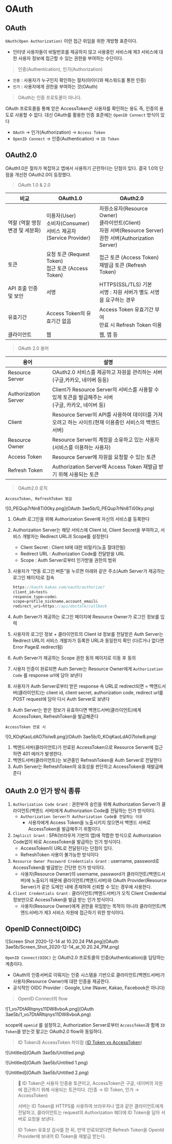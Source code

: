 # OAuth

## OAuth

`OAuth(Open Authorization)` 이란 접근 위임을 위한 개방형 표준이다.

- 인터넷 사용자들이 비밀번호를 제공하지 않고 사용중인 서비스에 제3 서비스에 대한 사용자 정보에 접근할 수 있는 권한을 부여하는 수단이다.

> 인증(Authentication), 인가(Authorization)
> 
- `인증` : 사용자가 누구인지 확인하는 절차(아이디와 패스워드를 통한 인증)
- `인가` : 사용자에게 권한을 부여하는 것(OAuth)

> OAuth는 인증 프로토콜이 아니다.
> 

OAuth 프로토콜을 통해 얻은 AccessToken은 사용자를 확인하는 용도 즉, 인증의 용도로 사용할 수 없다. 대신 OAuth를 활용한 인증 표준에는 `OpenID Connect` 방식이 있다

- `OAuth` → 인가(Authorization) → `Access Token`
- `OpenID Connect` → 인증(Authentication) → `ID Token`

## OAuth2.0

OAuth1.0은 절차가 복잡하고 앱에서 사용하기 곤란하다는 단점이 있다. 결국 1.0의 단점을 개선한 OAuth2.0이 등장했다.

> OAuth 1.0 & 2.0
> 

| 비교 | OAuth1.0 | OAuth2.0 |
| --- | --- | --- |
| 역할 (역할 명칭 변경 및 세분화) | 이용자(User)<br/>소비자(Consumer)<br/>서비스 제공자(Service Provider) | 자원소유자(Resource Owner)<br/>클라이언트(Client)<br/>자원 서버(Resource Server)<br/>권한 서버(Authorization Server) |
| 토큰 | 요청 토큰 (Request Token)<br/>접근 토큰 (Access Token) | 접근 토큰 (Access Token)<br/>재발급 토큰 (Refresh Token) |
| API 호출 인증 및 보안 | 서명 | HTTPS(SSL/TLS) 기본<br/>서명 : 자원 서버가 별도 서명을 요구하는 경우 |
| 유효기간 | Access Token의 유효기간 없음 | Access Token 유효기간 부여<br/>만료 시 Refresh Token 이용 |
| 클라이언트 | 웹 | 웹, 앱 등 |

> OAuth 2.0 용어
> 

| 용어 | 설명 |
| --- | --- |
| Resource Server | OAuth2.0 서비스를 제공하고 자원을 관리하는 서버(구글,카카오, 네이버 등등) |
| Authorization Server | Client가 Resource Server의 서비스를 사용할 수 있게 토큰을 발급해주는 서버<br/>(구글, 카카오, 네이버 등) |
| Client | Resource Server의 API를 사용하여 데이터를 가져오려고 하는 사이트(현재 이용중인 서비스의 백엔드 서버) |
| Resource Owner | Resource Server의 계정을 소유하고 있는 사용자<br/>(서비스를 이용하는 사용자) |
| Access Token | Resource Server에 자원을 요청할 수 있는 토큰 |
| Refresh Token | Authorization Server에 Access Token 재발급 받기 위해 사용되는 토큰 |

> OAuth2.0 로직
> 

`AccessToken, RefreshToken 발급`

![0_PEQup7rNn8Ti00ky.png](OAuth 3ae5b/0_PEQup7rNn8Ti00ky.png)

1. OAuth 로그인을 위해 Authorization Sever에 자신의 서비스를 등록한다
2. Authorization Server는 해당 서비스에 Client Id, Client Secret을 부여하고, 서비스 개발자는 Redirect URL과 Scope를 설정한다
    - Client Secret : Client Id에 대한 비밀키(노출 절대안됨)
    - Redirect URL : Authorization Code를 전달받을 URL
    - Scope : Auth Server로부터 인가받을 권한의 범위
3. 사용자가 “연동 로그인 버튼”을 누르면 아래와 같은 주소(Auth Server가 제공하는 로그인 페이지)로 접속
    
    ```java
    https://kauth.kakao.com/oauth/authorize?
    client_id=test&
    response_type=code&
    scope=profile_nickname,account_email&
    redirect_uri=https://api/doctalk/callback
    ```
    
4. Auth Server가 제공하는 로그인 페이지에 Resource Owner가 로그인 정보를 입력
5. 사용자의 로그인 정보 + 클라이언트의 Client Id 정보를 전달받은 Auth Server는 Redirect URL이 서비스 개발자가 등록한 URL과 동일한지 확인 (다르거나 없다면 Error Page로 redirect됨)
6. Auth Server가 제공하는 Scope 권한 동의 페이지로 이동 후 동의
7. 사용자 인증이 완료되면 Auth Server는 Resource Owner에게 `Authorization Code` 를 response url에 담아 보낸다
8. 사용자가 Auth Server로부터 받은 response 속 URL로 redirect되면 = 백엔드서버(클라이언트)는 client id, client secret, authorization code, redirect url를 POST request에 담아 다시 Auth Server로 보낸다
9. Auth Server는 받은 정보가 유효하다면 백엔드서버(클라이언트)에게 AccessToken, RefreshToken을 발급해준다

`AccessToken 만료 시`

![0_KOqKaoLdAO7Iolw8.png](OAuth 3ae5b/0_KOqKaoLdAO7Iolw8.png)

1. 백엔드서버(클라이언트)가 만료된 AccessToken으로 Resource Server에 접근하면 401 에러가 발생한다.
2. 백엔드서버(클라이언트)는 보관중인 RefreshToken을 Auth Server로 전달한다
3. Auth Server는 RefreshToken의 유효성을 판단하고 AccessToken을 재발급해준다

## OAuth 2.0 인가 방식 종류

1. `Authorization Code Grant` : 권한부여 승인을 위해 Authorization Server가 클라이언트(백엔드 서버)에게 Authorization Code를 전달하는 인가 방식이다.
    - `Authorization Server가 Authorization Code를 전달하는 이유`
        - 사용자에게 Access Token을 노출시키지 않으면서 백엔드 서버로 AccessToken을 발급해주기 위함이다.
2. `Implicit Grant` : SPA(브라우저 기반의 앱)에 적합한 방식으로 Authorization Code없이 바로 AccessToken을 발급하는 인가 방식이다.
    - AccessToken이 URL로 전달된다는 단점이 있다.
    - RefreshToken 사용이 불가능한 방식이다
3. `Resource Owner Password Credentials Grant` : username, password로 AccessToken을 발급받는 간단한 인가 방식이다.
    - 사용자(Resource Owner)의 username, password가 클라이언트(백엔드서버)에 노출되기 때문에 클라이언트(백엔드서버)와 OAuth Provider(Resource Server)가 같은 도메인 내에 존재하여 신뢰할 수 있는 경우에 사용한다.
4. `Client Credentials Grant` : 클라이언트(백엔드서버)가 오직 Client Credential 정보만으로 AccessToken을 발급 받는 인가 방식이다.
    - 사용자(Resource Owner)에게 권한을 위임받는 목적이 아니라 클라이언트(백엔드서버)가 제3 서비스 자원에 접근하기 위한 방식이다.

## OpenID Connect(OIDC)

![Screen Shot 2020-12-14 at 10.20.24 PM.png](OAuth 3ae5b/Screen_Shot_2020-12-14_at_10.20.24_PM.png)

`OpenID Connect(OIDC)` 는 OAuth2.0 프로토콜의 인증(Authentication)을 담당하는 계층이다.

- OAuth의 인증서버로 이뤄지는 인증 시스템을 기반으로 클라이언트(백엔드서버)가 사용자(Resource Owner)에 대한 인증을 제공한다.
- 공식적인 OIDC Provider : Google, Line (Naver, Kakao, Facebook은 아니다)

> OpenID Connect의 flow
> 

![1_vo7DtARltqnys11DW8vboA.png](OAuth 3ae5b/1_vo7DtARltqnys11DW8vboA.png)

scope에 `openid` 를 설정하고, Authorization Server로부터 `AccessToken`과 함께 `ID Token`을 받는것 말고는 OAuth2.0 flow와 동일하다.

> ID Token과 AccessToken 차이점 ([ID Token vs AccessToken](https://auth0.com/blog/id-token-access-token-what-is-the-difference/))
> 

![Untitled](OAuth 3ae5b/Untitled.png)

![Untitled](OAuth 3ae5b/Untitled 1.png)

![Untitled](OAuth 3ae5b/Untitled 2.png)

>📎 ID Token은 사용자 인증용 토큰이고, AccessToken은 구글, 네이버의 자원에 접근하기 위해 사용되는 토큰이다. (인증 → ID Token, 인가 → AccessToken)
>
>서버는 ID Token을 HTTPS를 사용하여 브라우저나 앱과 같은 클라이언트에게 전달하고, 클라이언트는 request의 Authorization 헤더에 ID Token을 담아 서버로 요청을 보낸다.
>
>ID Token 유효성 검사를 한 뒤, 만약 만료되었다면 Refresh Token을 OpenId Provider에 보내어 ID Token을 재발급 받는다.

